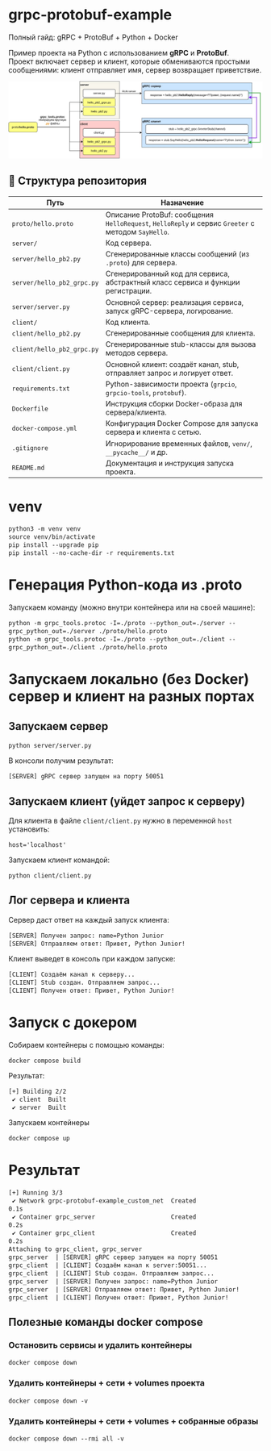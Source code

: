 # grpc-protobuf-example
Полный гайд: gRPC + ProtoBuf + Python + Docker

Пример проекта на Python с использованием **gRPC** и **ProtoBuf**.  
Проект включает сервер и клиент, которые обмениваются простыми сообщениями: клиент отправляет имя, сервер возвращает приветствие.

![Схема проекта](doc/gRPC_client_server.jpg)


## 📁 Структура репозитория

| Путь | Назначение |
|---|---|
| `proto/hello.proto` | Описание ProtoBuf: сообщения `HelloRequest`, `HelloReply` и сервис `Greeter` с методом `SayHello`. |
| `server/` | Код сервера. |
| `server/hello_pb2.py` | Сгенерированные классы сообщений (из `.proto`) для сервера. |
| `server/hello_pb2_grpc.py` | Сгенерированный код для сервиса, абстрактный класс сервиса и функции регистрации. |
| `server/server.py` | Основной сервер: реализация сервиса, запуск gRPC-сервера, логирование. |
| `client/` | Код клиента. |
| `client/hello_pb2.py` | Сгенерированные сообщения для клиента. |
| `client/hello_pb2_grpc.py` | Сгенерированные stub-классы для вызова методов сервера. |
| `client/client.py` | Основной клиент: создаёт канал, stub, отправляет запрос и логирует ответ. |
| `requirements.txt` | Python-зависимости проекта (`grpcio`, `grpcio-tools`, `protobuf`). |
| `Dockerfile` | Инструкция сборки Docker-образа для сервера/клиента. |
| `docker-compose.yml` | Конфигурация Docker Compose для запуска серверa и клиента с сетью. |
| `.gitignore` | Игнорирование временных файлов, `venv/`, `__pycache__/` и др. |
| `README.md` | Документация и инструкция запуска проекта. |



# venv
```
python3 -m venv venv
source venv/bin/activate
pip install --upgrade pip
pip install --no-cache-dir -r requirements.txt
```

# Генерация Python-кода из .proto
Запускаем команду (можно внутри контейнера или на своей машине):
```
python -m grpc_tools.protoc -I=./proto --python_out=./server --grpc_python_out=./server ./proto/hello.proto
python -m grpc_tools.protoc -I=./proto --python_out=./client --grpc_python_out=./client ./proto/hello.proto
```

# Запускаем локально (без Docker) сервер и клиент на разных портах

## Запускаем сервер
```
python server/server.py
```
В консоли получим результат:
```
[SERVER] gRPC сервер запущен на порту 50051
```

## Запускаем клиент (уйдет запрос к серверу)
Для клиента в файле `client/client.py` нужно в переменной `host` установить:
```
host='localhost'
```

Запускаем клиент командой:
```
python client/client.py
```

## Лог сервера и клиента
Сервер даст ответ на каждый запуск клиента:
```
[SERVER] Получен запрос: name=Python Junior
[SERVER] Отправляем ответ: Привет, Python Junior!
```

Клиент выведет в консоль при каждом запуске:
```
[CLIENT] Создаём канал к серверу...
[CLIENT] Stub создан. Отправляем запрос...
[CLIENT] Получен ответ: Привет, Python Junior!
```

# Запуск с докером
Собираем контейнеры с помощью команды:
```
docker compose build
```

Результат:
```
[+] Building 2/2
 ✔ client  Built
 ✔ server  Built 
```

Запускаем контейнеры
```
docker compose up
```

# Результат

```
[+] Running 3/3
 ✔ Network grpc-protobuf-example_custom_net  Created                                                                            0.1s 
 ✔ Container grpc_server                     Created                                                                            0.2s 
 ✔ Container grpc_client                     Created                                                                            0.2s 
Attaching to grpc_client, grpc_server
grpc_server  | [SERVER] gRPC сервер запущен на порту 50051
grpc_client  | [CLIENT] Создаём канал к server:50051...
grpc_client  | [CLIENT] Stub создан. Отправляем запрос...
grpc_server  | [SERVER] Получен запрос: name=Python Junior
grpc_server  | [SERVER] Отправляем ответ: Привет, Python Junior!
grpc_client  | [CLIENT] Получен ответ: Привет, Python Junior!
```

## Полезные команды docker compose
### Остановить сервисы и удалить контейнеры
```
docker compose down
```

### Удалить контейнеры + сети + volumes проекта
```
docker compose down -v
```

### Удалить контейнеры + сети + volumes + собранные образы
```
docker compose down --rmi all -v
```
